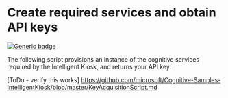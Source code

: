 # Create required services and obtain API keys

[![Generic badge](https://img.shields.io/badge/mode-azure_cli-TEAL.svg)](https://shields.io/)

The following script provisions an instance of the cognitive services required by the Intelligent Kiosk, and returns your API key.

[ToDo - verify this works]
https://github.com/microsoft/Cognitive-Samples-IntelligentKiosk/blob/master/KeyAcquisitionScript.md